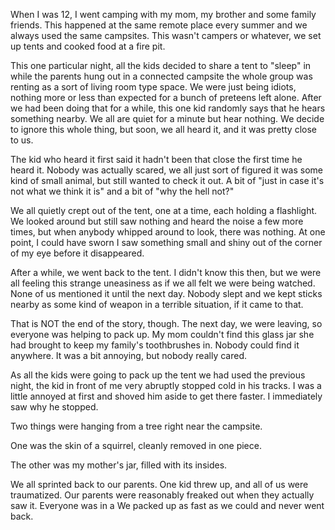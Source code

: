 When I was 12, I went camping with my mom, my brother and some family friends. This happened at the same remote place every summer and we always used the same campsites. This wasn't campers or whatever, we set up tents and cooked food at a fire pit.

This one particular night, all the kids decided to share a tent to "sleep" in while the parents hung out in a connected campsite the whole group was renting as a sort of living room type space. We were just being idiots, nothing more or less than expected for a bunch of preteens left alone. After we had been doing that for a while, this one kid randomly says that he hears something nearby. We all are quiet for a minute but hear nothing. We decide to ignore this whole thing, but soon, we all heard it, and it was pretty close to us.

The kid who heard it first said it hadn't been that close the first time he heard it. Nobody was actually scared, we all just sort of figured it was some kind of small animal, but still wanted to check it out. A bit of "just in case it's not what we think it is" and a bit of "why the hell not?"

We all quietly crept out of the tent, one at a time, each holding a flashlight. We looked around but still saw nothing and heard the noise a few more times, but when anybody whipped around to look, there was nothing. At one point, I could have sworn I saw something small and shiny out of the corner of my eye before it disappeared.

After a while, we went back to the tent. I didn't know this then, but we were all feeling this strange uneasiness as if we all felt we were being watched. None of us mentioned it until the next day. Nobody slept and we kept sticks nearby as some kind of weapon in a terrible situation, if it came to that.

That is NOT the end of the story, though. The next day, we were leaving, so everyone was helping to pack up. My mom couldn't find this glass jar she had brought to keep my family's toothbrushes in. Nobody could find it anywhere. It was a bit annoying, but nobody really cared.

As all the kids were going to pack up the tent we had used the previous night, the kid in front of me very abruptly stopped cold in his tracks. I was a little annoyed at first and shoved him aside to get there faster. I immediately saw why he stopped. 

Two things were hanging from a tree right near the campsite.

One was the skin of a squirrel, cleanly removed in one piece.

The other was my mother's jar, filled with its insides.

We all sprinted back to our parents. One kid threw up, and all of us were traumatized. Our parents were reasonably freaked out when they actually saw it. Everyone was in a We packed up as fast as we could and never went back.
